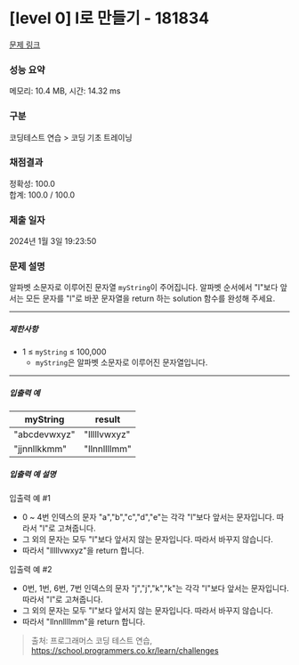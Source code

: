 # [level 0] l로 만들기 - 181834 

[문제 링크](https://school.programmers.co.kr/learn/courses/30/lessons/181834) 

### 성능 요약

메모리: 10.4 MB, 시간: 14.32 ms

### 구분

코딩테스트 연습 > 코딩 기초 트레이닝

### 채점결과

정확성: 100.0<br/>합계: 100.0 / 100.0

### 제출 일자

2024년 1월 3일 19:23:50

### 문제 설명

<p>알파벳 소문자로 이루어진 문자열 <code>myString</code>이 주어집니다. 알파벳 순서에서 "l"보다 앞서는 모든 문자를 "l"로 바꾼 문자열을 return 하는 solution 함수를 완성해 주세요.</p>

<hr>

<h5>제한사항</h5>

<ul>
<li>1 ≤ <code>myString</code> ≤ 100,000

<ul>
<li><code>myString</code>은 알파벳 소문자로 이루어진 문자열입니다.</li>
</ul></li>
</ul>

<hr>

<h5>입출력 예</h5>
<table class="table">
        <thead><tr>
<th>myString</th>
<th>result</th>
</tr>
</thead>
        <tbody><tr>
<td>"abcdevwxyz"</td>
<td>"lllllvwxyz"</td>
</tr>
<tr>
<td>"jjnnllkkmm"</td>
<td>"llnnllllmm"</td>
</tr>
</tbody>
      </table>
<h5>입출력 예 설명</h5>

<p>입출력 예 #1</p>

<ul>
<li>0 ~ 4번 인덱스의 문자 "a","b","c","d","e"는 각각 "l"보다 앞서는 문자입니다. 따라서 "l"로 고쳐줍니다.</li>
<li>그 외의 문자는 모두 "l"보다 앞서지 않는 문자입니다. 따라서 바꾸지 않습니다.</li>
<li>따라서 "lllllvwxyz"을 return 합니다.</li>
</ul>

<p>입출력 예 #2</p>

<ul>
<li>0번, 1번, 6번, 7번 인덱스의 문자 "j","j","k","k"는 각각 "l"보다 앞서는 문자입니다. 따라서 "l"로 고쳐줍니다.</li>
<li>그 외의 문자는 모두 "l"보다 앞서지 않는 문자입니다. 따라서 바꾸지 않습니다.</li>
<li>따라서 "llnnllllmm"을 return 합니다.</li>
</ul>


> 출처: 프로그래머스 코딩 테스트 연습, https://school.programmers.co.kr/learn/challenges